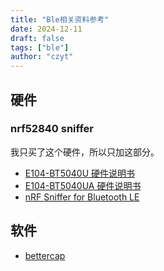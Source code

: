 ```yaml
---
title: "Ble相关资料参考"
date: 2024-12-11
draft: false
tags: ["ble"]
author: "czyt"
---
```


## 硬件

### nrf52840 sniffer

我只买了这个硬件，所以只加这部分。

+ [E104-BT5040U 硬件说明书](https://www.ebyte.com/product/1030.html)
+ [E104-BT5040UA 硬件说明书](https://www.ebyte.com/product/1206.html)
+ [nRF Sniffer for Bluetooth LE](https://www.nordicsemi.com/Products/Development-tools/nRF-Sniffer-for-Bluetooth-LE)

## 软件

+ [bettercap](https://www.bettercap.org)

